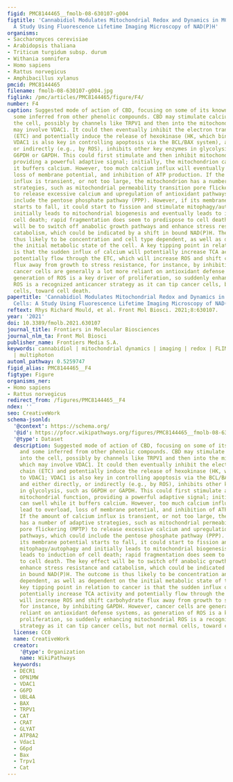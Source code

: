 ```yaml
---
figid: PMC8144465__fmolb-08-630107-g004
figtitle: 'Cannabidiol Modulates Mitochondrial Redox and Dynamics in MCF7 Cancer Cells:
  A Study Using Fluorescence Lifetime Imaging Microscopy of NAD(P)H'
organisms:
- Saccharomyces cerevisiae
- Arabidopsis thaliana
- Triticum turgidum subsp. durum
- Withania somnifera
- Homo sapiens
- Rattus norvegicus
- Amphibacillus xylanus
pmcid: PMC8144465
filename: fmolb-08-630107-g004.jpg
figlink: /pmc/articles/PMC8144465/figure/F4/
number: F4
caption: Suggested mode of action of CBD, focusing on some of its known targets, and
  some inferred from other phenolic compounds. CBD may stimulate calcium uptake into
  the cell, possibly by channels like TRPV1 and then into the mitochondria, which
  may involve VDAC1. It could then eventually inhibit the electron transport chain
  (ETC) and potentially induce the release of hexokinase (HK, which binds to VDAC1;
  VDAC1 is also key in controlling apoptosis via the BCL/BAX system), and either directly,
  or indirectly (e.g., by ROS), inhibits other key enzymes in glycolysis, such as
  G6PDH or GAPDH. This could first stimulate and then inhibit mitochondrial function,
  providing a powerful adaptive signal; initially, the mitochondrion can swell while
  it buffers calcium. However, too much calcium influx will eventually lead to overload,
  loss of membrane potential, and inhibition of ATP production. If the amount of calcium
  influx is transient, or not too large, the mitochondrion has a number of adaptive
  strategies, such as mitochondrial permeability transition pore flickering (MPTP)
  to release excessive calcium and upregulation of antioxidant pathways, which could
  include the pentose phosphate pathway (PPP). However, if its membrane potential
  starts to fall, it could start to fission and stimulate mitophagy/autophagy and
  initially leads to mitochondrial biogenesis and eventually leads to induction of
  cell death; rapid fragmentation does seem to predispose to cell death. The key effect
  will be to switch off anabolic growth pathways and enhance stress resistance and
  catabolism, which could be indicated by a shift in bound NAD(P)H. The outcome is
  thus likely to be concentration and cell type dependent, as well as dependent on
  the initial metabolic state of the cell. A key tipping point in relation to cancer
  is that the sudden influx of calcium will potentially increase TCA activity and
  potentially flow through the ETC, which will increase ROS and shift carbohydrate
  flux away from growth to stress resistance, for instance, by inhibiting GAPDH. However,
  cancer cells are generally a lot more reliant on antioxidant defense systems, as
  generation of ROS is a key driver of proliferation, so suddenly enhancing mitochondrial
  ROS is a recognized anticancer strategy as it can tip cancer cells, but not normal
  cells, toward cell death.
papertitle: 'Cannabidiol Modulates Mitochondrial Redox and Dynamics in MCF7 Cancer
  Cells: A Study Using Fluorescence Lifetime Imaging Microscopy of NAD(P)H.'
reftext: Rhys Richard Mould, et al. Front Mol Biosci. 2021;8:630107.
year: '2021'
doi: 10.3389/fmolb.2021.630107
journal_title: Frontiers in Molecular Biosciences
journal_nlm_ta: Front Mol Biosci
publisher_name: Frontiers Media S.A.
keywords: cannabidiol | mitochondrial dynamics | imaging | redox | FLIM | NADH autofluorescence
  | multiphoton
automl_pathway: 0.5259747
figid_alias: PMC8144465__F4
figtype: Figure
organisms_ner:
- Homo sapiens
- Rattus norvegicus
redirect_from: /figures/PMC8144465__F4
ndex: ''
seo: CreativeWork
schema-jsonld:
  '@context': https://schema.org/
  '@id': https://pfocr.wikipathways.org/figures/PMC8144465__fmolb-08-630107-g004.html
  '@type': Dataset
  description: Suggested mode of action of CBD, focusing on some of its known targets,
    and some inferred from other phenolic compounds. CBD may stimulate calcium uptake
    into the cell, possibly by channels like TRPV1 and then into the mitochondria,
    which may involve VDAC1. It could then eventually inhibit the electron transport
    chain (ETC) and potentially induce the release of hexokinase (HK, which binds
    to VDAC1; VDAC1 is also key in controlling apoptosis via the BCL/BAX system),
    and either directly, or indirectly (e.g., by ROS), inhibits other key enzymes
    in glycolysis, such as G6PDH or GAPDH. This could first stimulate and then inhibit
    mitochondrial function, providing a powerful adaptive signal; initially, the mitochondrion
    can swell while it buffers calcium. However, too much calcium influx will eventually
    lead to overload, loss of membrane potential, and inhibition of ATP production.
    If the amount of calcium influx is transient, or not too large, the mitochondrion
    has a number of adaptive strategies, such as mitochondrial permeability transition
    pore flickering (MPTP) to release excessive calcium and upregulation of antioxidant
    pathways, which could include the pentose phosphate pathway (PPP). However, if
    its membrane potential starts to fall, it could start to fission and stimulate
    mitophagy/autophagy and initially leads to mitochondrial biogenesis and eventually
    leads to induction of cell death; rapid fragmentation does seem to predispose
    to cell death. The key effect will be to switch off anabolic growth pathways and
    enhance stress resistance and catabolism, which could be indicated by a shift
    in bound NAD(P)H. The outcome is thus likely to be concentration and cell type
    dependent, as well as dependent on the initial metabolic state of the cell. A
    key tipping point in relation to cancer is that the sudden influx of calcium will
    potentially increase TCA activity and potentially flow through the ETC, which
    will increase ROS and shift carbohydrate flux away from growth to stress resistance,
    for instance, by inhibiting GAPDH. However, cancer cells are generally a lot more
    reliant on antioxidant defense systems, as generation of ROS is a key driver of
    proliferation, so suddenly enhancing mitochondrial ROS is a recognized anticancer
    strategy as it can tip cancer cells, but not normal cells, toward cell death.
  license: CC0
  name: CreativeWork
  creator:
    '@type': Organization
    name: WikiPathways
  keywords:
  - DECR1
  - OPN1MW
  - VDAC1
  - G6PD
  - UBL4A
  - BAX
  - TRPV1
  - CAT
  - CRAT
  - GLYAT
  - ATP8A2
  - Vdac1
  - G6pd
  - Bax
  - Trpv1
  - Cat
---
```

